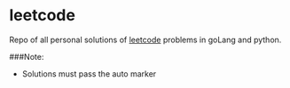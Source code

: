 # leetcode

Repo of all personal solutions of [leetcode](https://leetcode.com/) problems in goLang and python.

###Note:

- Solutions must pass the auto marker